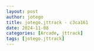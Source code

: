 ```yaml
---
layout: post
author: jotego
title: jotego.jttrack - c3ca161
date: 2024-11-08
categories: [Arcade, jttrack]
tags: [jotego.jttrack]
---
```


